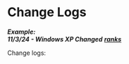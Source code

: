 # Change Logs

_**Example:**_ \
_**11/3/24 - Windows XP Changed**_ [_**ranks**_](https://droidsrus.gitbook.io/sasp/sop/section-3-ranks)



Change logs:

